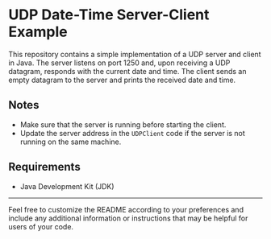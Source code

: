 

# UDP Date-Time Server-Client Example

This repository contains a simple implementation of a UDP server and client in Java. The server listens on port 1250 and, upon receiving a UDP datagram, responds with the current date and time. The client sends an empty datagram to the server and prints the received date and time.


## Notes

- Make sure that the server is running before starting the client.
- Update the server address in the `UDPClient` code if the server is not running on the same machine.

## Requirements

- Java Development Kit (JDK)

---

Feel free to customize the README according to your preferences and include any additional information or instructions that may be helpful for users of your code.
